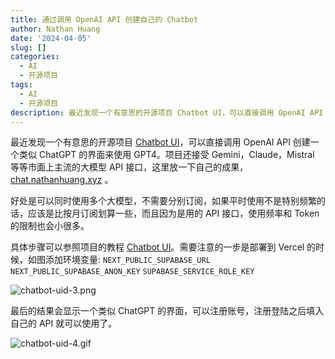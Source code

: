 ```yaml
---
title: 通过调用 OpenAI API 创建自己的 Chatbot
author: Nathan Huang
date: '2024-04-05'
slug: []
categories:
  - AI
  - 开源项目
tags:
  - AI
  - 开源项目
description: 最近发现一个有意思的开源项目 Chatbot UI，可以直接调用 OpenAI API 创建一个类似 ChatGPT 的界面来使用 GPT4。项目还接受 Gemini，Claude，Mistral 等等市面上主流的大模型 API 接口，这里放一下自己的成果。
---
```


最近发现一个有意思的开源项目 [Chatbot UI](https://github.com/mckaywrigley/chatbot-ui)，可以直接调用 OpenAI API 创建一个类似 ChatGPT 的界面来使用 GPT4。项目还接受 Gemini，Claude，Mistral 等等市面上主流的大模型 API 接口，这里放一下自己的成果，[chat.nathanhuang.xyz](https://chat.nathanhuang.xyz/) 。

好处是可以同时使用多个大模型，不需要分别订阅，如果平时使用不是特别频繁的话，应该是比按月订阅划算一些，而且因为是用的 API 接口，使用频率和 Token 的限制也会小很多。

具体步骤可以参照项目的教程 [Chatbot UI](https://github.com/mckaywrigley/chatbot-ui)。需要注意的一步是部署到 Vercel 的时候，如图添加环境变量:
`NEXT_PUBLIC_SUPABASE_URL`
`NEXT_PUBLIC_SUPABASE_ANON_KEY`
`SUPABASE_SERVICE_ROLE_KEY`

![chatbot-uid-3.png](https://dgbp4uvz49ycd.cloudfront.net/chatbot-uid-3.png)

最后的结果会显示一个类似 ChatGPT 的界面，可以注册账号，注册登陆之后填入自己的 API 就可以使用了。

![chatbot-uid-4.gif](https://dgbp4uvz49ycd.cloudfront.net/chatbot-uid-4.gif)

